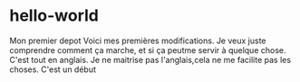 # hello-world
Mon premier depot
Voici mes premières modifications. Je veux juste comprendre comment ça marche, et si ça peutme servir à quelque chose.
C'est tout en anglais. Je ne maitrise pas l'anglais,cela ne me facilite pas les choses.
C'est un début
